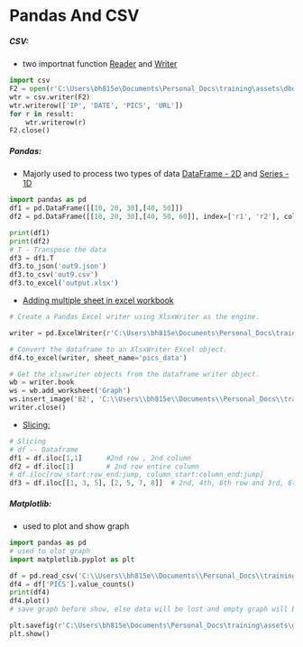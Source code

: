 # Pandas And CSV

##### CSV:

- two importnat function [Reader]() and [Writer]()

```python
import csv
F2 = open(r'C:\Users\bh815e\Documents\Personal_Docs\training\assets\dbdump.csv', 'w')
wtr = csv.writer(F2)
wtr.writerow(['IP', 'DATE', 'PICS', 'URL'])
for r in result:
    wtr.writerow(r)
F2.close()
```



##### Pandas:

- Majorly used to process two types of data [DataFrame - 2D]() and [Series - 1D]() 

```python
import pandas as pd
df1 = pd.DataFrame([[10, 20, 30],[40, 50]])
df2 = pd.DataFrame([[10, 20, 30],[40, 50, 60]], index=['r1', 'r2'], columns=['c1', 'c2', 'c3'])

print(df1)
print(df2)
# T - Transpose the data
df3 = df1.T
df3.to_json('out9.json')
df3.to_csv('out9.csv')
df3.to_excel('output.xlsx')
```



- [Adding multiple sheet in excel workbook]()

  

```python
# Create a Pandas Excel writer using XlsxWriter as the engine.

writer = pd.ExcelWriter(r'C:\Users\bh815e\Documents\Personal_Docs\training\assets\Report.xlsx', engine='xlsxwriter')

# Convert the dataframe to an XlsxWriter Excel object.
df4.to_excel(writer, sheet_name='pics_data')

# Get the xlsxwriter objects from the dataframe writer object.
wb = writer.book
ws = wb.add_worksheet('Graph')
ws.insert_image('B2', 'C:\\Users\\bh815e\\Documents\\Personal_Docs\\training\\assets\\graph.png')
writer.close()
```



- [Slicing:]()



```python
# Slicing
# df -- Dataframe
df1 = df.iloc[1,1]		#2nd row , 2nd column
df2 = df.iloc[1]        # 2nd row entire column
# df.iloc[row_start:row_end:jump, column_start:column_end:jump]
df3 = df.iloc[[1, 3, 5], [2, 5, 7, 8]]  # 2nd, 4th, 6th row and 3rd, 6th, 8th, 9th column 

```



##### Matplotlib: 

- used to plot and show graph

```python
import pandas as pd
# used to olot graph
import matplotlib.pyplot as plt

df = pd.read_csv('C:\\Users\\bh815e\\Documents\\Personal_Docs\\training''\\assets\\dbdump.csv')
df4 = df['PICS'].value_counts()
print(df4)
df4.plot()
# save graph before show, else data will be lost and empty graph will be saved

plt.savefig(r'C:\Users\bh815e\Documents\Personal_Docs\training\assets\graph.png')
plt.show()
```

